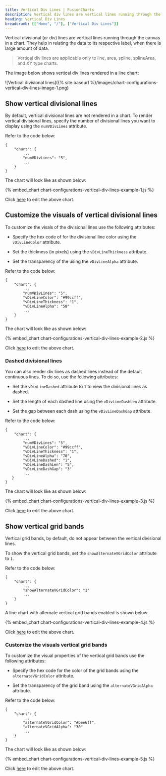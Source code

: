 ```yaml
---
title: Vertical Div Lines | FusionCharts
description: Vertical div lines are vertical lines running through the canvas in a chart. These lines help in relating the data to its respective label
heading: Vertical Div Lines
breadcrumb: [["Home", "/"], ["Vertical Div Lines"]]
---
```


Vertical divisional (or div) lines are vertical lines running through the canvas in a chart. They help in relating the data to its respective label, when there is large amount of data.

> Vertical div lines are applicable only to line, area, spline, splineArea, and XY type charts.

The image below shows vertical div lines rendered in a line chart:

![Vertical divisional lines]({% site.baseurl %}/images/chart-configurations-vertical-div-lines-image-1.png)

## Show vertical divisional lines

By default, vertical divisional lines are not rendered in a chart. To render vertical divisional lines, specify the number of divisional lines you want to display using the `numVDivLines` attribute. 

Refer to the code below:

```
{
    "chart": {
        ...
        "numVDivLines": "5",
        ...
    }
}
```

The chart will look like as shown below:

{% embed_chart chart-configurations-vertical-div-lines-example-1.js %}

Click [here](http://jsfiddle.net/fusioncharts/43ayL5uf/) to edit the above chart.

## Customize the visuals of vertical divisional lines 

To customize the visals of the divisional lines use the following attributes:

* Specify the hex code of for the divisional line color using the `vDivLineColor` attribute.

* Set the thickness (in pixels) using the `vDivLineThickness` attribute.

* Set the transparency of the using the `vDivLineAlpha` attribute.

Refer to the code below:

```
{
    "chart": {
        ...
        "numVDivLines": "5",
        "vDivLineColor": "#99ccff",
        "vDivLineThickness": "1",
        "vDivLineAlpha": "50"  
        ...  
    }
}
```

The chart will look like as shown below:

{% embed_chart chart-configurations-vertical-div-lines-example-2.js %}

Click [here](http://jsfiddle.net/fusioncharts/vq1jvvze/) to edit the above chart.

### Dashed divisional lines

You can also render div lines as dashed lines instead of the default continuous lines. To do so, use the following attributes:

* Set the `vDivLineDashed` attribute to `1` to view the divisional lines as dashed.

* Set the length of each dashed line using the `vDivLineDashLen` attribute.

* Set the gap between each dash using the `vDivLineDashGap` attribute.

Refer to the code below:

```
{
    "chart": {
        ...
        "numVDivLines": "5",
        "vDivLineColor": "#99ccff",
        "vDivLineThickness": "1",
        "vDivLineAlpha": "70",
        "vDivLineDashed": "1",
        "vDivLineDashLen": "5",
        "vDivLineDashGap": "3"
        ...
   }
}
```

The chart will look like as shown below:

{% embed_chart chart-configurations-vertical-div-lines-example-3.js %}

Click [here](http://jsfiddle.net/fusioncharts/4d4z0htq/) to edit the above chart.

## Show vertical grid bands

Vertical grid bands, by default, do not appear between the vertical divisional lines. 

To show the vertical grid bands, set the `showAlternateVGridColor` attribute to `1`. 

Refer to the code below:

```
{
    "chart": {
        ...
        "showAlternateVGridColor": "1"  
        ...
    }
}
```
A line chart with alternate vertical grid bands enabled is shown below:

{% embed_chart chart-configurations-vertical-div-lines-example-4.js %}

Click [here](http://jsfiddle.net/fusioncharts/30wLwwmj/) to edit the above chart.

### Customize the visuals vertical grid bands

To customize the visual properties of the vertical grid bands use the following attributes:

* Specify the hex code for the color of the grid bands using the `alternateVGridColor` attribute.

* Set the transparency of the grid band using the `alternateVGridAlpha` attribute.

Refer to the code below:

```
{
    "chart": {
        ...
        "alternateVGridColor": "#bee6ff",
        "alternateVGridAlpha": "30"
        ...       
    }
}    
```

The chart will look like as shown below:

{% embed_chart chart-configurations-vertical-div-lines-example-5.js %}

Click [here](http://jsfiddle.net/fusioncharts/be3ap4du/) to edit the above chart.